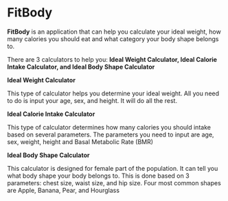 # FitBody
**FitBody** is an application that can help you calculate your ideal weight, how many calories you should eat and what category your body shape belongs to.

There are 3 calculators to help you: **Ideal Weight Calculator, Ideal Calorie Intake Calculator, and Ideal Body Shape Calculator**



**Ideal Weight Calculator**

This type of calculator helps you determine your ideal weight. All you need to do is input your age, sex, and height. It will do all the rest. 

**Ideal Calorie Intake Calculator**

This type of calculator determines how many calories you should intake based on several parameters. The parameters you need to input are age, sex, weight, height and Basal Metabolic Rate (BMR)

**Ideal Body Shape Calculator**

This calculator is designed for female part of the population. It can tell you what body shape your body belongs to. This is done based on 3 parameters: chest size, waist size, and hip size. Four most common shapes are Apple, Banana, Pear, and Hourglass

